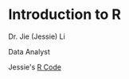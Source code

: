 Introduction to R
======================

Dr. Jie (Jessie) Li

Data Analyst


Jessie's [R Code](Intro2R/Intro2R.R)

